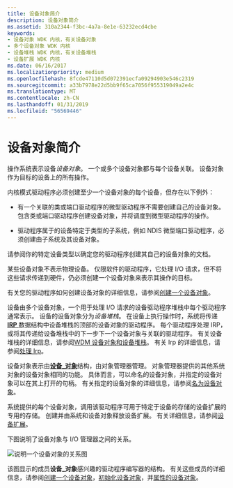 ```yaml
---
title: 设备对象简介
description: 设备对象简介
ms.assetid: 310a2344-f3bc-4a7a-8e1e-63232ecd4cbe
keywords:
- 设备对象 WDK 内核，有关设备对象
- 多个设备对象 WDK 内核
- 设备堆栈 WDK 内核，有关设备堆栈
- 设备扩展 WDK 内核
ms.date: 06/16/2017
ms.localizationpriority: medium
ms.openlocfilehash: 8fcde47110d5d072391ecfa09294903e546c2319
ms.sourcegitcommit: a33b7978e22d5bb9f65ca7056f955319049a2e4c
ms.translationtype: MT
ms.contentlocale: zh-CN
ms.lasthandoff: 01/31/2019
ms.locfileid: "56569446"
---
```

# <a name="introduction-to-device-objects"></a>设备对象简介





操作系统表示设备*设备对象*。 一个或多个设备对象都与每个设备关联。 设备对象作为目标的设备上的所有操作。

内核模式驱动程序必须创建至少一个设备对象的每个设备，但存在以下例外：

-   有一个关联的类或端口驱动程序的微型驱动程序不需要创建自己的设备对象。 包含类或端口驱动程序创建设备对象，并将调度到微型驱动程序的操作。

-   驱动程序属于的设备特定于类型的子系统，例如 NDIS 微型端口驱动程序，必须创建由子系统及其设备对象。

请参阅你的特定设备类型以确定您的驱动程序创建其自己的设备对象的文档。

某些设备对象不表示物理设备。 仅限软件的驱动程序，它处理 I/O 请求，但不将这些请求传递到硬件，仍必须创建一个设备对象来表示其操作的目标。

有关您的驱动程序如何创建设备对象的详细信息，请参阅[创建一个设备对象](creating-a-device-object.md)。

设备由多个设备对象，一个用于处理 I/O 请求的设备驱动程序堆栈中每个驱动程序通常表示。 设备的设备对象分为*设备堆栈*。 在设备上执行操作时，系统将传递[ **IRP** ](https://msdn.microsoft.com/library/windows/hardware/ff550694)数据结构中设备堆栈的顶部的设备对象的驱动程序。 每个驱动程序处理 IRP，或将其传递给设备堆栈中的下一步下一个设备对象与关联的驱动程序。 有关设备堆栈的详细信息，请参阅[WDM 设备对象和设备堆栈](wdm-device-objects-and-device-stacks.md)。 有关 Irp 的详细信息，请参阅[处理 Irp](handling-irps.md)。

设备对象表示由[**设备\_对象**](https://msdn.microsoft.com/library/windows/hardware/ff543147)结构，由对象管理器管理。 对象管理器提供的其他系统对象的设备对象相同的功能。 具体而言，可以命名的设备对象，并指定的设备对象可以在其上打开的句柄。 有关指定的设备对象的详细信息，请参阅[名为设备对象](named-device-objects.md)。

系统提供的每个设备对象，调用该驱动程序可用于特定于设备的存储的设备扩展的专用的存储。 创建并由系统和设备对象释放设备扩展。 有关详细信息，请参阅[设备扩展](device-extensions.md)。

下图说明了设备对象与 I/O 管理器之间的关系。

![说明一个设备对象的关系图](images/3devobj.png)

该图显示的成员**设备\_对象**感兴趣的驱动程序编写器的结构。 有关这些成员的详细信息，请参阅[创建一个设备对象](creating-a-device-object.md)，[初始化设备对象](initializing-a-device-object.md)，并[属性的设备对象](properties-of-device-objects.md)。

 

 




